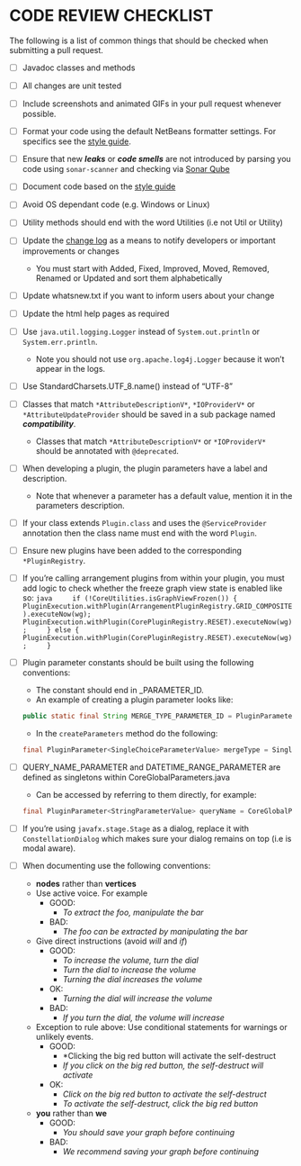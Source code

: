 # CODE REVIEW CHECKLIST

The following is a list of common things that should be checked when
submitting a pull request.

- [ ] Javadoc classes and methods

- [ ] All changes are unit tested

- [ ] Include screenshots and animated GIFs in your pull request
    whenever possible.

- [ ] Format your code using the default NetBeans formatter settings.
    For specifics see the [style guide](STYLE_GUIDELINES.md).

- [ ] Ensure that new ***leaks*** or ***code smells*** are not
    introduced by parsing you code using `sonar-scanner` and checking
    via [Sonar Qube](https://sonarcloud.io)

- [ ] Document code based on the [style guide](STYLE_GUIDELINES.md)

- [ ] Avoid OS dependant code (e.g. Windows or Linux)

- [ ] Utility methods should end with the word Utilities (i.e not Util
    or Utility)

- [ ] Update the [change log](CHANGELOG.md) as a means to notify
    developers or important improvements or changes

    -   You must start with Added, Fixed, Improved, Moved, Removed,
        Renamed or Updated and sort them alphabetically

- [ ] Update whatsnew.txt if you want to inform users about your change

- [ ] Update the html help pages as required

- [ ] Use `java.util.logging.Logger` instead of `System.out.println` or
    `System.err.println`.

    -   Note you should not use `org.apache.log4j.Logger` because it
        won’t appear in the logs.

- [ ] Use StandardCharsets.UTF\_8.name() instead of “UTF-8”

- [ ] Classes that match `*AttributeDescriptionV*`, `*IOProviderV*` or
    `*AttributeUpdateProvider` should be saved in a sub package named
    ***compatibility***.

    -   Classes that match `*AttributeDescriptionV*` or `*IOProviderV*`
        should be annotated with `@deprecated`.

- [ ] When developing a plugin, the plugin parameters have a label and
    description.

    -   Note that whenever a parameter has a default value, mention it
        in the parameters description.

- [ ] If your class extends `Plugin.class` and uses the
    `@ServiceProvider` annotation then the class name must end with the
    word `Plugin`.

- [ ] Ensure new plugins have been added to the corresponding
    `*PluginRegistry`.

- [ ] If you’re calling arrangement plugins from within your plugin, you
    must add logic to check whether the freeze graph view state is
    enabled like so:
    `java     if (!CoreUtilities.isGraphViewFrozen()) {       PluginExecution.withPlugin(ArrangementPluginRegistry.GRID_COMPOSITE).executeNow(wg);       PluginExecution.withPlugin(CorePluginRegistry.RESET).executeNow(wg);     } else {       PluginExecution.withPlugin(CorePluginRegistry.RESET).executeNow(wg);     }`

- [ ] Plugin parameter constants should be built using the following
    conventions:

    -   The constant should end in \_PARAMETER\_ID.
    -   An example of creating a plugin parameter looks like:

    ``` java
    public static final String MERGE_TYPE_PARAMETER_ID = PluginParameter.buildId(MergeNodesPlugin.class, "merge_type");
    ```

    -   In the `createParameters` method do the following:

    ``` java
    final PluginParameter<SingleChoiceParameterValue> mergeType = SingleChoiceParameterType.build(MERGE_TYPE_PARAMETER_ID);
    ```

- [ ] QUERY\_NAME\_PARAMETER and DATETIME\_RANGE\_PARAMETER are defined
    as singletons within CoreGlobalParameters.java

    -   Can be accessed by referring to them directly, for example:

    ``` java
    final PluginParameter<StringParameterValue> queryName = CoreGlobalParameters.QUERY_NAME_PARAMETER;
    ```

- [ ] If you’re using `javafx.stage.Stage` as a dialog, replace it with
    `ConstellationDialog` which makes sure your dialog remains on top
    (i.e is modal aware).

- [ ] When documenting use the following conventions:

    -   **nodes** rather than **vertices**
    -   Use active voice. For example
        -   GOOD:
            -   *To extract the foo, manipulate the bar*
        -   BAD:
            -   *The foo can be extracted by manipulating the bar*
    -   Give direct instructions (avoid *will* and *if*)
        -   GOOD:
            -   *To increase the volume, turn the dial*
            -   *Turn the dial to increase the volume*
            -   *Turning the dial increases the volume*
        -   OK:
            -   *Turning the dial will increase the volume*
        -   BAD:
            -   *If you turn the dial, the volume will increase*
    -   Exception to rule above: Use conditional statements for warnings
        or unlikely events.
        -   GOOD:
            -   \*Clicking the big red button will activate the
                self-destruct
            -   *If you click on the big red button, the self-destruct
                will activate*
        -   OK:
            -   *Click on the big red button to activate the
                self-destruct*
            -   *To activate the self-destruct, click the big red
                button*
    -   **you** rather than **we**
        -   GOOD:
            -   *You should save your graph before continuing*
        -   BAD:
            -   *We recommend saving your graph before continuing*
